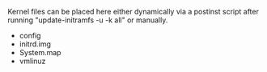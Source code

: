 Kernel files can be placed here either dynamically via a postinst script after running "update-initramfs -u -k all" or manually.  
- config  
- initrd.img  
- System.map  
- vmlinuz  
